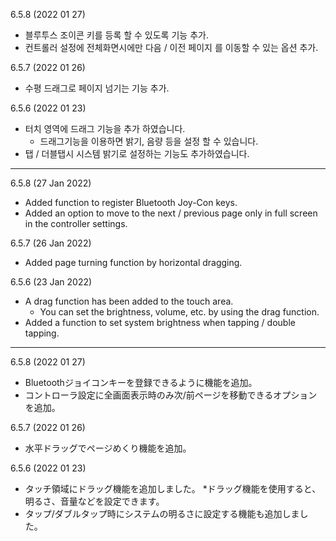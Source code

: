 6.5.8 (2022 01 27)
- 블루투스 조이콘 키를 등록 할 수 있도록 기능 추가. 
- 컨트롤러 설정에 전체화면시에만 다음 / 이전 페이지 를 이동할 수 있는 옵션 추가.

6.5.7 (2022 01 26)
- 수평 드래그로 페이지 넘기는 기능 추가. 

6.5.6 (2022 01 23)
- 터치 영역에 드래그 기능을 추가 하였습니다. 
  * 드래그기능을 이용하면 밝기, 음량 등을 설정 할 수 있습니다. 
- 탭 / 더블탭시 시스템 밝기로 설정하는 기능도 추가하였습니다. 

---
6.5.8 (27 Jan 2022)
- Added function to register Bluetooth Joy-Con keys.
- Added an option to move to the next / previous page only in full screen in the controller settings.

6.5.7 (26 Jan 2022)
- Added page turning function by horizontal dragging.


6.5.6 (23 Jan 2022)
- A drag function has been added to the touch area.
   * You can set the brightness, volume, etc. by using the drag function.
- Added a function to set system brightness when tapping / double tapping.

---
6.5.8 (2022 01 27)
- Bluetoothジョイコンキーを登録できるように機能を追加。
- コントローラ設定に全画面表示時のみ次/前ページを移動できるオプションを追加。

6.5.7 (2022 01 26)
- 水平ドラッグでページめくり機能を追加。


6.5.6 (2022 01 23)
- タッチ領域にドラッグ機能を追加しました。
   *ドラッグ機能を使用すると、明るさ、音量などを設定できます。
- タップ/ダブルタップ時にシステムの明るさに設定する機能も追加しました。